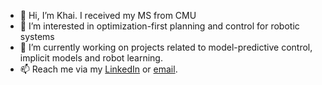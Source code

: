 - 👋 Hi, I’m Khai. I received my MS from CMU
- 👀 I’m interested in optimization-first planning and control for robotic systems
- 🌱 I’m currently working on projects related to model-predictive control, implicit models and robot learning.
- 📫 Reach me via my [LinkedIn](https://www.linkedin.com/in/khainx/) or [email](mailto:khai.nx1201@gmail.com).

<!---
xkhainguyen/xkhainguyen is a ✨ special ✨ repository because its `README.md` (this file) appears on your GitHub profile.
You can click the Preview link to take a look at your changes.
--->
